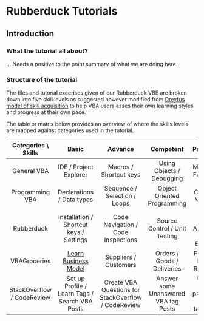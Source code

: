 # Rubberduck Tutorials

## Introduction

### What the tutorial all about?
... Needs a positive to the point summary of what we are doing here.

### Structure of the tutorial
The files and tutorial excerises given of our Rubberduck VBE are broken down into five skill levels as suggested however modified from [Dreyfus model of skill acquisition](https://en.m.wikipedia.org/wiki/Dreyfus_model_of_skill_acquisition) to help VBA users asses their own learning styles and progress at their own pace.

The table or matrix below provides an overview of where the skills levels are mapped against categories used in the tutorial.

| Categories \ Skills | Basic | Advance | Competent | Proficient | Expert |
|:-------------------:|:--------------------------------------------------:|:----------------------------------:|:-------------------------------------:|:--------------------------------------:|:---------------------------:|
| General VBA | IDE / Project Explorer | Macros / Shortcut keys | Using Objects / Debugging | Modules / Functions | Create a working  VBA code |
| Programming VBA | Declarations / Data types | Sequence / Selection / Loops | Object Oriented Programming | Classes / Methods | Interfaces and SOLID Principles |
| Rubberduck | Installation / Shortcut keys / Settings | Code Navigation / Code Inspections | Source Control / Unit Testing | Test Driven Approach / Test Explorer | Refactoring your code |
| VBAGroceries |   [Learn Business Model](https://github.com/PeterMTaylor/Rubberduck/blob/next/RubberduckTutorials/VBAGroceries/AboutVBAGroceries.md) | Suppliers / Customers | Orders / Goods / Deliveries | Finance / Human Resource | Quality Assurance |
| StackOverflow / CodeReview | Set up Profile / Learn Tags / Search VBA Posts | Create VBA Questions for StackOverflow / CodeReview | Answer some Unanswered  VBA tag Posts | Upvote and particpate in VBA tag Posts | Moderate / Particpate VBA tag Posts |

